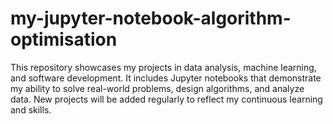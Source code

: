 # my-jupyter-notebook-algorithm-optimisation
This repository showcases my projects in data analysis, machine learning, and software development. It includes Jupyter notebooks that demonstrate my ability to solve real-world problems, design algorithms, and analyze data. New projects will be added regularly to reflect my continuous learning and skills.

